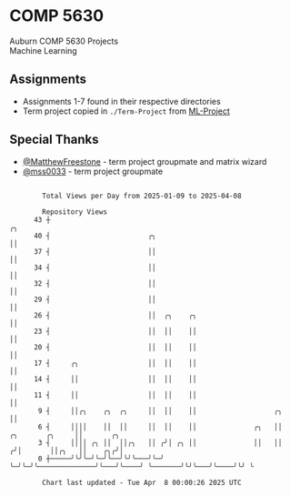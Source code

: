 # COMP 5630
Auburn COMP 5630 Projects  
Machine Learning

## Assignments
- Assignments 1-7 found in their respective directories
- Term project copied in `./Term-Project` from [ML-Project](https://github.com/wumphlett/ML-Project)

## Special Thanks
- [@MatthewFreestone](https://github.com/MatthewFreestone) - term project groupmate and matrix wizard
- [@mss0033](https://github.com/mss0033) - term project groupmate

```

        Total Views per Day from 2025-01-09 to 2025-04-08

        Repository Views
      43 ┼                                                                              ╭╮
      40 ┤                        ╭╮                                                    ││
      37 ┤                        ││                                                    ││
      34 ┤                        ││                                                    ││
      32 ┤                        ││                                                    ││
      29 ┤                        ││                                                    ││
      26 ┤                        ││  ╭╮    ╭╮                                          ││
      23 ┤                        ││  ││    ││                                          ││
      20 ┤                        ││  ││    ││                                          ││
      17 ┤     ╭╮                 ││  ││    ││                                          ││
      14 ┤     ││                 ││  ││    ││                                          ││
      11 ┤     ││                 ││  ││    ││                                          ││
       9 ┤     ││╭╮    ╭╮  ╭╮     ││  ││    ││                   ╭╮                     ││
       6 ┤     ││││    ││  ││     ││  ││    ││              ╭╮   ││     ╭╮       ╭╮     ││       ╭╮
       3 ┤     ││││ ╭╮ ││  ││╭╮   ││ ╭╯│ ╭╮ ││              ││   ││    ╭╯│       ││╭╮   ││    ╭╮╭╯│
       0 ┼─────╯╰╯╰─╯╰─╯╰──╯╰╯╰───╯╰─╯ ╰─╯╰─╯╰──────────────╯╰───╯╰────╯ ╰───────╯╰╯╰───╯╰────╯╰╯ ╰

        Chart last updated - Tue Apr  8 00:00:26 2025 UTC
        
```
